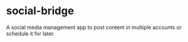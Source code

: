 # social-bridge
A social media management app to post content in multiple accounts or schedule it for later.
